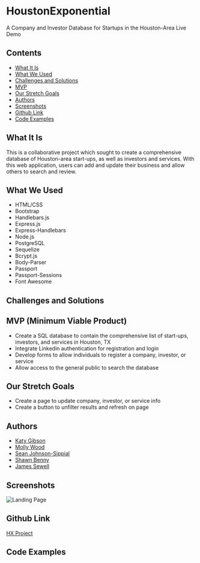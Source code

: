 # HoustonExponential
A Company and Investor Database for Startups in the Houston-Area
Live Demo

## Contents
* [What It Is](https://github.com/mollywood/HXProject/blob/master/README.md#what-it-is)
* [What We Used](https://github.com/mollywood/HXProject/blob/master/README.md#what-we-used)
* [Challenges and Solutions](https://github.com/mollywood/HXProject/blob/master/README.md#challenges-and-solutions)
* [MVP](https://github.com/mollywood/HXProject/blob/master/README.md#mvp)
* [Our Stretch Goals](https://github.com/mollywood/HXProject/blob/master/README.md#our-stretch-goals)
* [Authors](https://github.com/mollywood/HXProject/blob/master/README.md#authors)
* [Screenshots](https://github.com/mollywood/HXProject/blob/master/README.md#screenshots)
* [Github Link](https://github.com/mollywood/HXProject/blob/master/README.md#github-link)
* [Code Examples](https://github.com/mollywood/HXProject/blob/master/README.md#code-examples)

## What It Is
This is a collaborative project which sought to create a comprehensive database of Houston-area start-ups, as well as investors and services. With this web application, users can add and update their business and allow others to search and review.

## What We Used
* HTML/CSS
* Bootstrap
* Handlebars.js
* Express.js
* Express-Handlebars
* Node.js
* PostgreSQL
* Sequelize
* Bcrypt.js
* Body-Parser
* Passport
* Passport-Sessions
* Font Awesome

## Challenges and Solutions

## MVP (Minimum Viable Product)
* Create a SQL database to contain the comprehensive list of start-ups, investors, and services in Houston, TX
* Integrate Linkedin authentication for registration and login
* Develop forms to allow individuals to register a company, investor, or service
* Allow access to the general public to search the database

## Our Stretch Goals
* Create a page to update company, investor, or service info
* Create a button to unfilter results and refresh on page

## Authors
* [Katy Gibson](https://github.com/Klgibson528)
* [Molly Wood](https://github.com/mollywood)
* [Sean Johnson-Sippial](https://github.com/jetsetta)
* [Shawn Benny](https://github.com/sbenn9210)
* [James Sewell](https://github.com/jamesjsewell)

## Screenshots
![Landing Page](https://i.imgur.com/xNRb10J.png)

## Github Link
[HX Project](https://github.com/mollywood/HXProject)

## Code Examples


